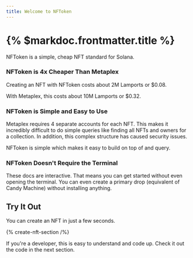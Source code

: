 ```yaml
---
title: Welcome to NFToken
---
```


# {% $markdoc.frontmatter.title %}

NFToken is a simple, cheap NFT standard for Solana.

### NFToken is 4x Cheaper Than Metaplex

Creating an NFT with NFToken costs about 2M Lamports or $0.08.

With Metaplex, this costs about 10M Lamports or $0.32.

### NFToken is Simple and Easy to Use

Metaplex requires 4 separate accounts for each NFT. This makes it incredibly difficult to do simple queries like finding all NFTs and owners for a collection. In addition, this complex structure has caused security issues.

NFToken is simple which makes it easy to build on top of and query.

### NFToken Doesn't Require the Terminal

These docs are interactive. That means you can get started without even opening the terminal. You can even create a primary drop (equivalent of Candy Machine) without installing anything.

## Try It Out

You can create an NFT in just a few seconds.

{% create-nft-section /%}

If you're a developer, this is easy to understand and code up. Check it out the code in the next section.
